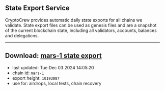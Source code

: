 ## State Export Service
CryptoCrew provides automatic daily state exports for all chains we validate. State export files can be used as genesis files and are a snapshot of the current blockchain state, including all validators, accounts, balances and delegations.

---
**Download: [mars-1 state export](https://dl-eu2.ccvalidators.com/SERVICE/mars/mars-1_export_10193087.json)**
---

- last updated: Tue Dec 03 2024 14:05:20
- chain id: `mars-1`
- export height: `10193087`
- use for: airdrops, local tests, chain recovery
